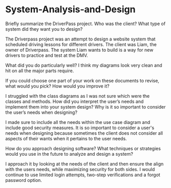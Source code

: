 # System-Analysis-and-Design
Briefly summarize the DriverPass project. Who was the client? What type of system did they want you to design?

The Driverpass project was an attempt to design a website system that scheduled driving lessons for different drivers. The client was Liam, the owner of Driverpass. The system Liam wants to build is a way for new drivers to practice and test at the DMV.

What did you do particularly well?
I think my diagrams look very clean and hit on all the major parts require.

If you could choose one part of your work on these documents to revise, what would you pick? How would you improve it?

I struggled with the class diagrams as I was not sure which were the classes and methods.
How did you interpret the user’s needs and implement them into your system design? Why is it so important to consider the user’s needs when designing?

I made sure to include all the needs within the use case diagram and include good security measures. It is so important to consider a user's needs when designing because sometimes the client does not consider all aspects of their wants when it pertains to the user needs.

How do you approach designing software? What techniques or strategies would you use in the future to analyze and design a system?

I approach it by looking at the needs of the client and then ensure the align with the users needs, while maximizing security for both sides. I would continue to use limited login attempts, two-step verifications and a forgot password option.
